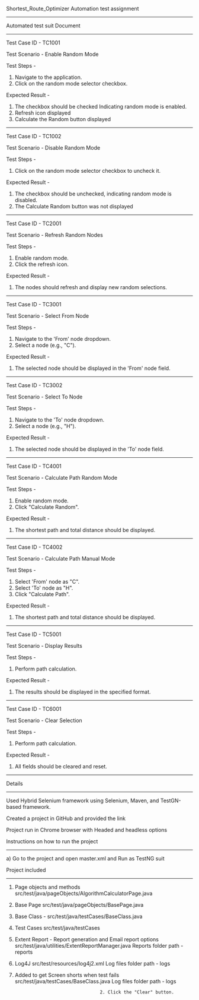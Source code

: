 Shortest_Route_Optimizer Automation test assignment
****************************************************

Automated test suit Document
****************************

Test Case ID  - TC1001

Test Scenario - Enable Random Mode

Test Steps - 
1. Navigate to the application.     
2. Click on the random mode selector checkbox.

Expected Result - 
1. The checkbox should be checked Indicating random mode is enabled.
2. Refresh icon displayed
3. Calculate the Random button displayed

**********************************************


Test Case ID  - TC1002

Test Scenario - Disable Random Mode

Test Steps - 
1. Click on the random mode selector checkbox to uncheck it.

Expected Result - 
1. The checkbox should be unchecked, indicating random mode is disabled.
2. The Calculate Random button was not displayed

**********************************************


Test Case ID  - TC2001

Test Scenario - Refresh Random Nodes

Test Steps - 
1. Enable random mode.    
2. Click the refresh icon.

Expected Result -  
1. The nodes should refresh and display new random selections.

**********************************************


Test Case ID  - TC3001

Test Scenario - Select From Node

Test Steps - 
1. Navigate to the 'From' node dropdown.
2. Select a node (e.g., "C").

Expected Result -  
1. The selected node should be displayed in the 'From' node field.

**********************************************


Test Case ID  - TC3002

Test Scenario - Select To Node

Test Steps - 
1. Navigate to the 'To' node dropdown.
2. Select a node (e.g., "H").

Expected Result -  
1. The selected node should be displayed in the 'To' node field. 

**********************************************


Test Case ID  - TC4001

Test Scenario - Calculate Path Random Mode	 

Test Steps - 
1. Enable random mode.       
2. Click "Calculate Random".

Expected Result -  
1. The shortest path and total distance should be displayed.

**********************************************


Test Case ID  - TC4002

Test Scenario - Calculate Path Manual Mode

Test Steps - 
1. Select 'From' node as "C".
2. Select 'To' node as "H".
3. Click "Calculate Path".

Expected Result -  
1.  The shortest path and total distance should be displayed.

**********************************************


Test Case ID  - TC5001

Test Scenario - Display Results

Test Steps - 
1. Perform path calculation.

Expected Result -  
1. The results should be displayed in the specified format.

**********************************************


Test Case ID  - TC6001

Test Scenario -  Clear Selection

Test Steps - 
1. Perform path calculation. 

Expected Result -  
1. All fields should be cleared and reset.

 **********************************************

Details

**********************************************
Used Hybrid Selenium framework using Selenium, Maven, and TestGN-based framework.

Created a project in GitHub and provided the link

Project run in Chrome browser with Headed and headless options


Instructions on how to run the project

**********************************************

a) Go to the project and open master.xml and Run as TestNG suit

Project included

**********************************************
1. Page objects and methods 
src/test/java/pageObjects/AlgorithmCalculatorPage.java

2. Base Page
src/test/java/pageObjects/BasePage.java

3. Base Class - 
src/test/java/testCases/BaseClass.java

4. Test Cases 
src/test/java/testCases

5. Extent Report - Report generation and Email report options
src/test/java/utilities/ExtentReportManager.java
Reports folder path - reports

6. Log4J
src/test/resources/log4j2.xml
Log  files folder path - logs

7. Added to get Screen shorts when test fails
src/test/java/testCases/BaseClass.java
Log  files folder path - logs

                                       2. Click the "Clear" button.

